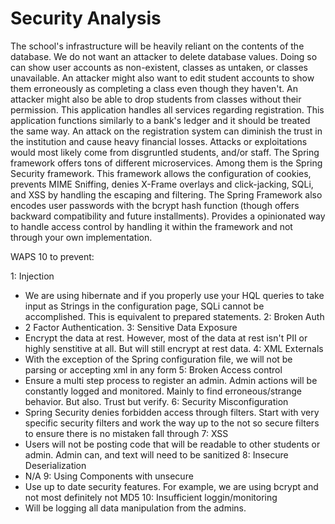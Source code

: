 # Security Analysis

The school's infrastructure will be heavily reliant on the contents of the
database. We do not want an attacker to delete database values. Doing so can
show user accounts as non-existent, classes as untaken, or classes unavailable.
An attacker might also want to edit student accounts to show them erroneously as
completing a class even though they haven't. An attacker might also be able to
drop students from classes without their permission. This application handles
all services regarding registration. This application functions similarly to a
bank's ledger and it should be treated the same way. An attack on the
registration system can diminish the trust in the institution and cause heavy
financial losses. Attacks or exploitations would most likely come from
disgruntled students, and/or staff.
The Spring framework offers tons of different microservices. Among them is the
Spring Security framework. This framework allows the configuration of cookies,
prevents MIME Sniffing, denies X-Frame overlays and click-jacking, SQLi, and XSS by handling the
escaping and filtering. The Spring Framework also encodes user passwords
with the bcrypt hash function (though offers backward compatibility and future
installments). Provides a opinionated way to handle access control by handling
it within the framework and not through your own implementation.

WAPS 10 to prevent:

1: Injection
  - We are using hibernate and if you properly use your HQL queries to
  take input as Strings in the configuration page, SQLi cannot be accomplished.
  This is equivalent to prepared statements.
2: Broken Auth
  - 2 Factor Authentication.
3: Sensitive Data Exposure
  - Encrypt the data at rest. However, most of the data at rest isn't PII or
  highly senstitive at all. But will still encrypt at rest data.
4: XML Externals
  - With the exception of the Spring configuration file, we will not be parsing
  or accepting xml in any form
5: Broken Access control
  - Ensure a multi step process to register an admin. Admin actions will be
  constantly logged and monitored. Mainly to find erroneous/strange behavior.
  But also. Trust but verify.
6: Security Misconfiguration
  - Spring Security denies forbidden access through filters. Start with very
  specific security filters and work the way up to the not so secure filters to
  ensure there is no mistaken fall through
7: XSS
  - Users will not be posting code that will be readable to other students or
  admin. Admin can, and text will need to be sanitized
8: Insecure Deserialization
  - N/A
9: Using Components with unsecure
  - Use up to date security features. For example, we are using bcrypt and not
  most definitely not MD5
10: Insufficient loggin/monitoring
  - Will be logging all data manipulation from the admins.
